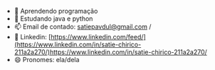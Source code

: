- 👀 Aprendendo programação
- 🌱 Estudando java e python
- 📫 Email de contado: satiepavdul@gmail.com /
- 🔗 Linkedin: [https://www.linkedin.com/feed/](https://www.linkedin.com/in/satie-chirico-211a2a270/)https://www.linkedin.com/in/satie-chirico-211a2a270/
- 😄 Pronomes: ela/dela
